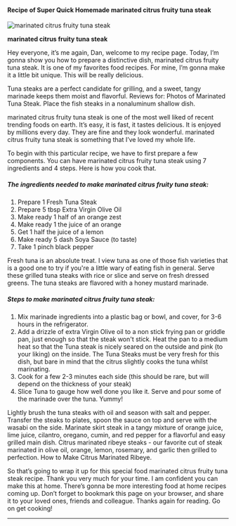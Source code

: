             

#### Recipe of Super Quick Homemade marinated citrus fruity tuna steak

![marinated citrus fruity tuna steak](https://img-global.cpcdn.com/recipes/6083579998109696/751x532cq70/marinated-citrus-fruity-tuna-steak-recipe-main-photo.jpg)

**marinated citrus fruity tuna steak**

Hey everyone, it’s me again, Dan, welcome to my recipe page. Today, I’m gonna show you how to prepare a distinctive dish, marinated citrus fruity tuna steak. It is one of my favorites food recipes. For mine, I’m gonna make it a little bit unique. This will be really delicious.

Tuna steaks are a perfect candidate for grilling, and a sweet, tangy marinade keeps them moist and flavorful. Reviews for: Photos of Marinated Tuna Steak. Place the fish steaks in a nonaluminum shallow dish.

marinated citrus fruity tuna steak is one of the most well liked of recent trending foods on earth. It’s easy, it is fast, it tastes delicious. It is enjoyed by millions every day. They are fine and they look wonderful. marinated citrus fruity tuna steak is something that I’ve loved my whole life.

To begin with this particular recipe, we have to first prepare a few components. You can have marinated citrus fruity tuna steak using 7 ingredients and 4 steps. Here is how you cook that.

##### The ingredients needed to make marinated citrus fruity tuna steak:

1.  Prepare 1 Fresh Tuna Steak
2.  Prepare 5 tbsp Extra Virgin Olive Oil
3.  Make ready 1 half of an orange zest
4.  Make ready 1 the juice of an orange
5.  Get 1 half the juice of a lemon
6.  Make ready 5 dash Soya Sauce (to taste)
7.  Take 1 pinch black pepper

Fresh tuna is an absolute treat. I view tuna as one of those fish varieties that is a good one to try if you're a little wary of eating fish in general. Serve these grilled tuna steaks with rice or slice and serve on fresh dressed greens. The tuna steaks are flavored with a honey mustard marinade.

##### Steps to make marinated citrus fruity tuna steak:

1.  Mix marinade ingredients into a plastic bag or bowl, and cover, for 3-6 hours in the refrigerator.
2.  Add a drizzle of extra Virgin Olive oil to a non stick frying pan or griddle pan, just enough so that the steak won't stick. Heat the pan to a medium heat so that the Tuna steak is nicely seared on the outside and pink (to your liking) on the inside. The Tuna Steaks must be very fresh for this dish, but bare in mind that the citrus slightly cooks the tuna whilst marinating.
3.  Cook for a few 2-3 minutes each side (this should be rare, but will depend on the thickness of your steak)
4.  Slice Tuna to gauge how well done you like it. Serve and pour some of the marinade over the tuna. Yummy!

Lightly brush the tuna steaks with oil and season with salt and pepper. Transfer the steaks to plates, spoon the sauce on top and serve with the wasabi on the side. Marinate skirt steak in a tangy mixture of orange juice, lime juice, cilantro, oregano, cumin, and red pepper for a flavorful and easy grilled main dish. Citrus marinated ribeye steaks - our favorite cut of steak marinated in olive oil, orange, lemon, rosemary, and garlic then grilled to perfection. How to Make Citrus Marinated Ribeye.

So that’s going to wrap it up for this special food marinated citrus fruity tuna steak recipe. Thank you very much for your time. I am confident you can make this at home. There’s gonna be more interesting food at home recipes coming up. Don’t forget to bookmark this page on your browser, and share it to your loved ones, friends and colleague. Thanks again for reading. Go on get cooking!

* * *
